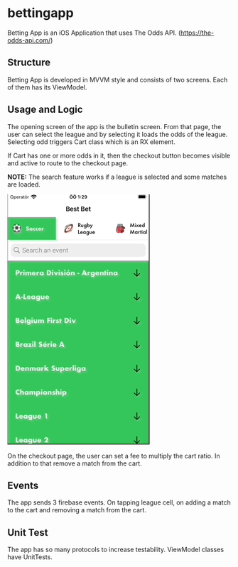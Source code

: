 # bettingapp

Betting App is an iOS Application that uses The Odds API. (https://the-odds-api.com/) 

## Structure

Betting App is developed in MVVM style and consists of two screens. Each of them has its ViewModel.

## Usage and Logic

The opening screen of the app is the bulletin screen. From that page, the user can select the league and by selecting it loads the odds of the league.
Selecting odd triggers Cart class which is an RX element.

If Cart has one or more odds in it, then the checkout button becomes visible and active to route to the checkout page.

**NOTE:** The search feature works if a league is selected and some matches are loaded.

![](https://github.com/portakalkoku/bettingapp/blob/master/app.gif)

On the checkout page, the user can set a fee to multiply the cart ratio. In addition to that remove a match from the cart.

## Events

The app sends 3 firebase events. On tapping league cell, on adding a match to the cart and removing a match from the cart.

## Unit Test

The app has so many protocols to increase testability. ViewModel classes have UnitTests.
